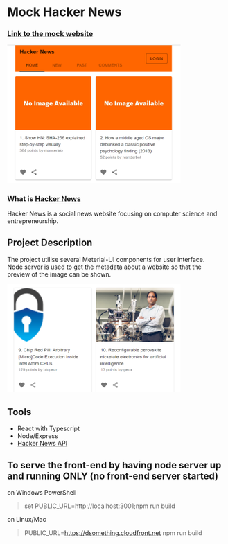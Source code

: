 # Mock Hacker News

### <a href="https://mock-hacker-news.herokuapp.com/" target="_blank">Link to the mock website</a>

<img src="first_readme_img.png" alt="first screenshot" width="400"/>

### What is <a href="https://mock-hacker-news.herokuapp.com/" target="_blank">Hacker News</a>
Hacker News is a social news website focusing on computer science and entrepreneurship.

## Project Description
The project utilise several Meterial-UI components for user interface.  
Node server is used to get the metadata about a website so that the preview of the image can be shown.

<img src="second_readme_img.png" alt="second screenshot" width="400"/>

## Tools
- React with Typescript
- Node/Express
- [Hacker News API](https://hackernews.api-docs.io/)

## To serve the front-end by having node server up and running ONLY (no front-end server started)
on Windows PowerShell
> set PUBLIC_URL=http://localhost:3001;npm run build

on Linux/Mac
> PUBLIC_URL=https://dsomething.cloudfront.net npm run build